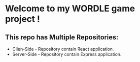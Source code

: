 # Welcome to my WORDLE game project !

## This repo has Multiple Repositories:

* Clien-Side - Repository contain React application.
* Server-Side - Repository contain Express application.



